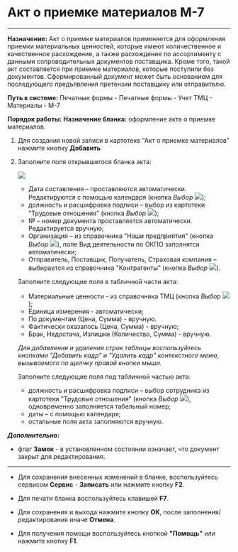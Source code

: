 ﻿# Акт о приемке материалов М-7
- - -
**Назначение:** Акт о приемке материалов применяется для оформления приемки материальных ценностей, которые имеют количественное и качественное расхождение,
а также расхождение по ассортименту с данными сопроводительных документов поставщика. Кроме того, такой акт составляется при приемке материалов, которые поступили без документов.
Сформированный документ может быть основанием для последующего предъявления претензии поставщику или отправителю.

**Путь в системе:**  Печатные формы - Печатные формы - Учет ТМЦ - Материалы - М-7

**Порядок работы:**
**Назначение бланка:** оформление акта о приемке материалов. 

1. Для создания новой записи в картотеке "Акт о приемке материалов" нажмите кнопку **Добавить**

2. Заполните поля открывшегося бланка акта:

    ![](topic:ПечатныеФормы.AddFiles.Screenshot_20310.jpg)

    - Дата составления – проставляются автоматически. Редактируются с помощью календаря (кнопка *Выбор* ![](topic:Com.AddFiles.Buttons.Btn_select.png));
    - должность и расшифровка подписи – выбор из картотеки "Трудовые отношения" (кнопка *Выбор* ![](topic:Com.AddFiles.Buttons.Btn_select.png));
    - № – номер документа проставляется автоматически. Редактируется вручную;
    - Организация – из справочника "Наши предприятия" (кнопка *Выбор* ![](topic:Com.AddFiles.Buttons.Btn_select.png)), поле Вид деятельности по ОКПО заполнятся автоматически; 
    - Отправитель, Поставщик, Получатель, Страховая компания – выбирается из справочника "Контрагенты" (кнопка *Выбор* ![](topic:Com.AddFiles.Buttons.Btn_select.png)).

    Заполните следующие поля в табличной части акта:

    - Материальные ценности - из справочника ТМЦ (кнопка *Выбор* ![](topic:Com.AddFiles.Buttons.Btn_select.png));
    - Единица измерения - автоматически;
    - По документам (Цена,  Сумма) - вручную.
    - Фактически оказалось (Цена,  Сумма) - вручную;
    - Брак, Недостача, Излишки (Количество,  Сумма)  - вручную.

    *Для добавления и удаления строк таблицы воспользуйтесь кнопками "Добавить кадр" и "Удалить кадр" контекстного меню, вызываемого по щелчку правой кнопки мыши.*

    Заполните следующие поля под табличной частью акта:

    - должность и расшифровка подписи – выбор сотрудника из картотеки "Трудовые отношения" (кнопка *Выбор* ![](topic:Com.AddFiles.Buttons.Btn_select.png)), одновременно заполняется табельный номер;
    - даты –  с помощью календаря;
    - остальные поля акта заполняются вручную. 

***Дополнительно:***
- флаг **Замок** - в установленном состоянии означает, что документ закрыт для редактирования.

______________________

- Для сохранения внесенных изменений в бланке, воспользуйтесь сервисом **Сервис** - **Записать** или нажмите кнопку **F2**.

- Для печати бланка воспользуйтесь клавишей **F7**. 

- Для сохранения и выхода нажмите кнопку **ОК**, после заполнения/редактирования иначе **Отмена**.

- Для получения помощи воспользуйтесь кнопкой  **"Помощь"** или нажмите кнопку **F1**.

